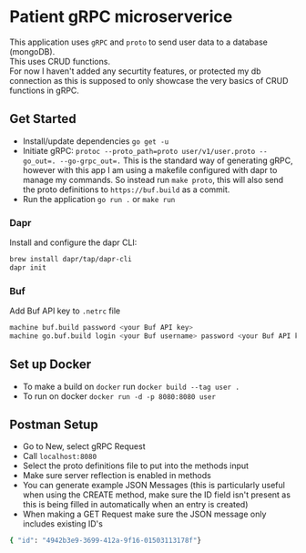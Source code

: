 # Patient gRPC microserverice #

This application uses `gRPC` and `proto` to send user data to a database (mongoDB). <br/>
This uses CRUD functions. <br />
For now I haven't added any securtity features, or protected my db connection as this is supposed to only showcase the very basics of CRUD functions in gRPC. 

## Get Started ##
- Install/update dependencies `go get -u`
- Initiate gRPC: `protoc --proto_path=proto user/v1/user.proto --go_out=. --go-grpc_out=.` This is the standard way of generating gRPC, however with this app I am using a makefile configured with dapr to manage my commands. So instead run `make proto`, this will also send the proto definitions to `https://buf.build` as a commit. 
- Run the application `go run .` or `make run`

### Dapr ###

Install and configure the dapr CLI:

```bash
brew install dapr/tap/dapr-cli
dapr init
```

### Buf ###

Add Buf API key to `.netrc` file

```bash
machine buf.build password <your Buf API key>
machine go.buf.build login <your Buf username> password <your Buf API key>
```

## Set up Docker ## 
* To make a build on `docker` run `docker build --tag user .`
* To run on docker `docker run -d -p 8080:8080 user`

## Postman Setup ##
- Go to New, select gRPC Request
- Call `localhost:8080`
- Select the proto definitions file to put into the methods input
- Make sure server reflection is enabled in methods
- You can generate example JSON Messages (this is particularly useful when using the CREATE method, make sure the ID field isn't present as this is being     filled in automatically when an entry is created) 
- When making a GET Request make sure the JSON message only includes existing ID's <br />
 
```bash 
{ "id": "4942b3e9-3699-412a-9f16-01503113178f"}
```
